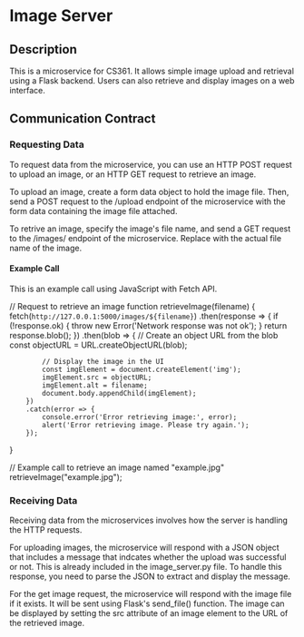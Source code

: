 # Image Server

## Description

This is a microservice for CS361. It allows simple image upload and retrieval using a Flask backend. Users can also retrieve and display images on a web interface.

## Communication Contract

### Requesting Data

To request data from the microservice, you can use an HTTP POST request to upload an image, or an HTTP GET request to retrieve an image. 

To upload an image, create a form data object to hold the image file. Then, send a POST request to the /upload endpoint of the microservice with the form data containing the image file attached. 

To retrive an image, specify the image's file name, and send a GET request to the /images/<filename> endpoint of the microservice. Replace <filename> with the actual file name of the image.

#### Example Call
This is an example call using JavaScript with Fetch API.

// Request to retrieve an image
function retrieveImage(filename) {
    fetch(`http://127.0.0.1:5000/images/${filename}`)
        .then(response => {
            if (!response.ok) {
                throw new Error('Network response was not ok');
            }
            return response.blob();
        })
        .then(blob => {
            // Create an object URL from the blob
            const objectURL = URL.createObjectURL(blob);
            
            // Display the image in the UI
            const imgElement = document.createElement('img');
            imgElement.src = objectURL;
            imgElement.alt = filename;
            document.body.appendChild(imgElement);
        })
        .catch(error => {
            console.error('Error retrieving image:', error);
            alert('Error retrieving image. Please try again.');
        });
}

// Example call to retrieve an image named "example.jpg"
retrieveImage("example.jpg");

### Receiving Data

Receiving data from the microservices involves how the server is handling the HTTP requests.

For uploading images, the microservice will respond with a JSON object that includes a message that indcates whether the upload was successful or not. This is already included in the image_server.py file. To handle this response, you need to parse the JSON to extract and display the message.

For the get image request, the microservice will respond with the image file if it exists. It will be sent using Flask's send_file() function. The image can be displayed by setting the src attribute of an image element to the URL of the retrieved image. 
